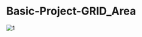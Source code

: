 # Basic-Project-GRID_Area

![1](https://user-images.githubusercontent.com/48295407/155845080-196fcf09-9bb9-452d-962f-ab588cc75a1e.PNG)
